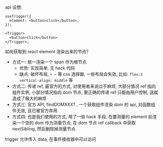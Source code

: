 api 设想:

```tsx
useTrigger({
  element: <button>click</button>,
});

<Trigger>
  <button>click</button>
</Trigger>;
```

如何获取到 react element 渲染出来的节点?

- 方式一: 统一渲染一个 span 作为根节点
  - 优势: 实现简单, 无 hack 代码
  - 缺点: 破坏布局, `+ ~` 等 css 选择器, 一些布局会失效, 比如: `flex:1` `vertical-align: middle` 等
- 方式二: 传递 ref, 最官方的方式, 对使用者来说过于麻烦, 大部分情况 ref 指向组件实例, 小部分情况指向 dom 节点, 要正确的传递 ref 只能由用户控制, 这就造成了极大的麻烦
- 方式三: 官方 API, findDOMXXX? , 一个获取组件渲染 dom 的 api, 对函数组件无效, 且已被官方弃用
- 方式四: 也是我们使用的方式, 用了一些 hack 手段, 在要测量的 element 前渲染一个空的 dom 作为测量节点, 在 dom 节点 ref callback 中获取 nextSibling, 然后删除掉测量节点

trigger 允许传入 data, 在事件接收器中可以访问
